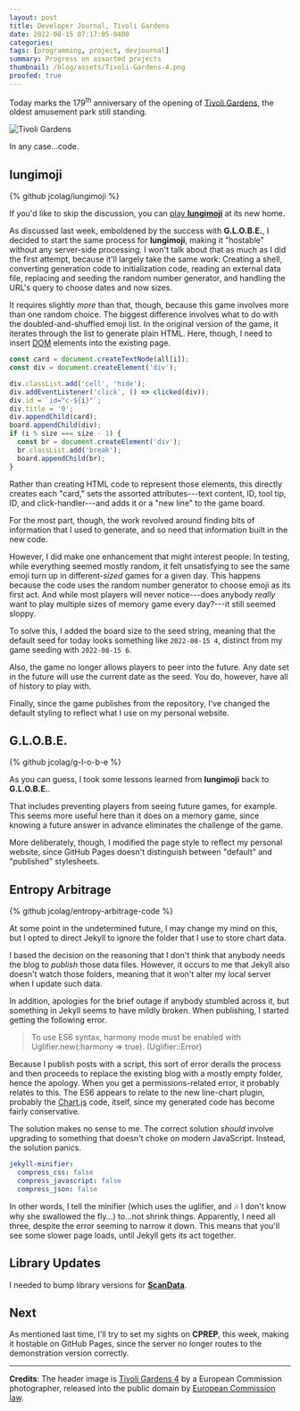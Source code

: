 ```yaml
---
layout: post
title: Developer Journal, Tivoli Gardens
date: 2022-08-15 07:17:05-0400
categories:
tags: [programming, project, devjournal]
summary: Progress on assorted projects
thumbnail: /blog/assets/Tivoli-Gardens-4.png
proofed: true
---
```


Today marks the 179<sup>th</sup> anniversary of the opening of [Tivoli Gardens](https://en.wikipedia.org/wiki/Tivoli_Gardens), the oldest amusement park still standing.

![Tivoli Gardens](/blog/assets/Tivoli-Gardens-4.png "Where do they hide the people in giant mascot costumes, though?")

In any case...code.

## Iungimoji

{% github jcolag/iungimoji %}

If you'd like to skip the discussion, you can [play **Iungimoji**](https://jcolag.github.io/iungimoji/) at its new home.

As discussed last week, emboldened by the success with **G.L.O.B.E.**, I decided to start the same process for **Iungimoji**, making it "hostable" without any server-side processing.  I won't talk about that as much as I did the first attempt, because it'll largely take the same work:  Creating a shell, converting generation code to initialization code, reading an external data file, replacing and seeding the random number generator, and handling the URL's query to choose dates and now sizes.

It requires slightly *more* than that, though, because this game involves more than one random choice.  The biggest difference involves what to do with the doubled-and-shuffled emoji list.  In the original version of the game, it iterates through the list to generate plain HTML.  Here, though, I need to insert [DOM](https://en.wikipedia.org/wiki/Document_Object_Model) elements into the existing page.

```JavaScript
const card = document.createTextNode(all[i]);
const div = document.createElement('div');

div.classList.add('cell', 'hide');
div.addEventListener('click', () => clicked(div));
div.id = `id="c-${i}"`;
div.title = '0';
div.appendChild(card);
board.appendChild(div);
if (i % size === size - 1) {
  const br = document.createElement('div');
  br.classList.add('break');
  board.appendChild(br);
}
```

Rather than creating HTML code to represent those elements, this directly creates each "card," sets the assorted attributes---text content, ID, tool tip, ID, and click-handler---and adds it or a "new line" to the game board.

For the most part, though, the work revolved around finding bits of information that I used to generate, and so need that information built in the new code.

However, I did make one enhancement that might interest people:  In testing, while everything seemed mostly random, it felt unsatisfying to see the same emoji turn up in different-*sized* games for a given day.  This happens because the code uses the random number generator to choose emoji as its first act.  And while most players will never notice---does anybody *really* want to play multiple sizes of memory game every day?---it still seemed sloppy.

To solve this, I added the board size to the seed string, meaning that the default seed for today looks something like `2022-08-15 4`, distinct from my game seeding with `2022-08-15 6`.

Also, the game no longer allows players to peer into the future.  Any date set in the future will use the current date as the seed.  You do, however, have all of history to play with.

Finally, since the game publishes from the repository, I've changed the default styling to reflect what I use on my personal website.

## G.L.O.B.E.

{% github jcolag/g-l-o-b-e %}

As you can guess, I took some lessons learned from **Iungimoji** back to **G.L.O.B.E.**.

That includes preventing players from seeing future games, for example.  This seems more useful here than it does on a memory game, since knowing a future answer in advance eliminates the challenge of the game.

More deliberately, though, I modified the page style to reflect my personal website, since GitHub Pages doesn't distinguish between "default" and "published" stylesheets.

## Entropy Arbitrage

{% github jcolag/entropy-arbitrage-code %}

At some point in the undetermined future, I may change my mind on this, but I opted to direct Jekyll to ignore the folder that I use to store chart data.

I based the decision on the reasoning that I don't think that anybody needs the blog to *publish* those data files.  However, it occurs to me that Jekyll also doesn't watch those folders, meaning that it won't alter my local server when I update such data.

In addition, apologies for the brief outage if anybody stumbled across it, but something in Jekyll seems to have mildly broken.  When publishing, I started getting the following error.

 > To use ES6 syntax, harmony mode must be enabled with Uglifier.new(:harmony => true). (Uglifier::Error)

Because I publish posts with a script, this sort of error derails the process and then proceeds to replace the existing blog with a mostly empty folder, hence the apology.  When you get a permissions-related error, it probably relates to this.  The ES6 appears to relate to the new line-chart plugin, probably the [Chart.js](https://www.chartjs.org/) code, itself, since my generated code has become fairly conservative.

The solution makes no sense to me.  The correct solution *should* involve upgrading to something that doesn't choke on modern JavaScript.  Instead, the solution panics.

```yml
jekyll-minifier:
  compress_css: false
  compress_javascript: false
  compress_json: false
```

In other words, I tell the minifier (which uses the uglifier, and 🎶 I don't know why she swallowed the fly...) to...not shrink things.  Apparently, I need all three, despite the error seeming to narrow it down.  This means that you'll see some slower page loads, until Jekyll gets its act together.

## Library Updates

I needed to bump library versions for [**ScanData**](https://github.com/jcolag/ScanData).

## Next

As mentioned last time, I'll try to set my sights on **CPREP**, this week, making it hostable on GitHub Pages, since the server no longer routes to the demonstration version correctly.

* * *

**Credits**:  The header image is [Tivoli Gardens 4](https://audiovisual.ec.europa.eu/en/reportage/P-051259) by a European Commission photographer, released into the public domain by [European Commission law](https://eur-lex.europa.eu/legal-content/EN/TXT/?uri=CELEX:32011D0833).
